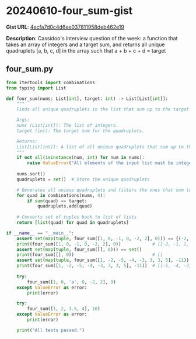 # 20240610-four_sum-gist

**Gist URL**: [4ecfa7d0c4d6ee037811958deb462e19](https://gist.github.com/rjvitorino/4ecfa7d0c4d6ee037811958deb462e19)

**Description**: Cassidoo's interview question of the week: a function that takes an array of integers and a target sum, and returns all unique quadruplets [a, b, c, d] in the array such that a + b + c + d = target

## four_sum.py

```Python
from itertools import combinations
from typing import List

def four_sum(nums: List[int], target: int) -> List[List[int]]:
    """
    Finds all unique quadruplets in the list that sum up to the target value.

    Args:
    nums (List[int]): The list of integers.
    target (int): The target sum for the quadruplets.

    Returns:
    List[List[int]]: A list of all unique quadruplets that sum up to the target.
    """
    if not all(isinstance(num, int) for num in nums):
        raise ValueError("All elements of the input list must be integers.")
    
    nums.sort()
    quadruplets = set()  # Store the unique quadruplets

    # Generates all unique quadruplets and filters the ones that sum to target
    for quad in combinations(nums, 4):
        if sum(quad) == target:
            quadruplets.add(quad)
    
    # Converts set of tuples back to list of lists
    return [list(quad) for quad in quadruplets]

if __name__ == "__main__":
    assert set(map(tuple, four_sum([1, 0, -1, 0, -2, 2], 0))) == {(-2, -1, 1, 2), (-2, 0, 0, 2), (-1, 0, 0, 1)}
    print(four_sum([1, 0, -1, 0, -2, 2], 0))            # [[-2, -1, 1, 2], [-2, 0, 0, 2], [-1, 0, 0, 1]]
    assert set(map(tuple, four_sum([], 0))) == set()
    print(four_sum([], 0))                              # []
    assert set(map(tuple, four_sum([1, -2, -5, -4, -3, 3, 3, 5], -11))) == {(-5, -4, -3, 1)}
    print(four_sum([1, -2, -5, -4, -3, 3, 3, 5], -11))  # [[-5, -4, -3, 1]]
    
    try:
        four_sum([1, 0, 'a', 0, -2, 2], 0)
    except ValueError as error:
        print(error)

    try:
        four_sum([1, 2, 3.5, 4], 10)
    except ValueError as error:
        print(error)

    print("All tests passed.")

```